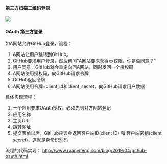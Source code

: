 #### 第三方扫描二维码登录

![](https://upload-images.jianshu.io/upload_images/2765653-69f1c3ca9093d045.png?imageMogr2/auto-orient/strip%7CimageView2/2/w/1240)

#### OAuth 第三方登录

如A网站允许GitHub登录，流程：

1. A网站让用户跳转到GitHub。
2. GitHub要求用户登录，然后询问"A网站要求获得xx权限，你是否同意？"
3. 用户同意，GitHub就会重定向回A网站，同时发回一个授权码
4. A网站使用授权码，向GitHub请求令牌
5. GitHub返回令牌
6. A网站使用令牌+client_id和client_secret，向GitHub请求用户数据

具体实现流程：
1. 一个应用要求OAuth授权，必须先到对方网站登记
2. 应用名称
3. 主页URL
4. 跳转网址
5. 提交表单以后，GitHub应该会返回客户端ID(client ID) 和 客户端密钥(client secret)，这就是身份识别码

流程的代码实现：
http://www.ruanyifeng.com/blog/2019/04/github-oauth.html